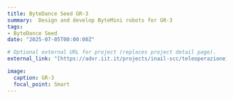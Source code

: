 ```yaml
---
title: ByteDance Seed GR-3
summary:  Design and develop ByteMini robots for GR-3
tags:
- ByteDance Seed
date: "2025-07-05T00:00:00Z"

# Optional external URL for project (replaces project detail page).
external_link: "[https://advr.iit.it/projects/inail-scc/teleoperazione](https://seed.bytedance.com/en/GR3)"

image:
  caption: GR-3
  focal_point: Smart
---
```


